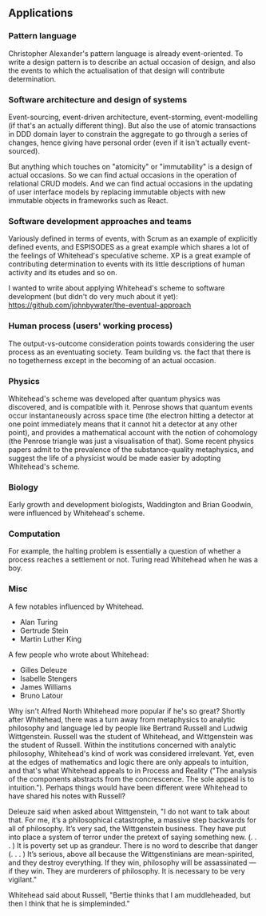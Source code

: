 ## Applications

### Pattern language

Christopher Alexander's pattern language is already event-oriented. To write a design pattern is to describe an actual occasion of design, and also the events to which the actualisation of that design will contribute determination.

### Software architecture and design of systems

Event-sourcing, event-driven architecture, event-storming, event-modelling (if that's an actually different thing). But also the use of atomic transactions in DDD domain layer to constrain the aggregate to go through a series of changes, hence giving have personal order (even if it isn't actually event-sourced).

But anything which touches on "atomicity" or "immutability" is a design of actual occasions. So we can find actual occasions in the operation of relational CRUD models. And we can find actual occasions in the updating of user interface models by replacing immutable objects with new immutable objects in frameworks such as React.

### Software development approaches and teams

Variously defined in terms of events, with Scrum as an example of explicitly defined events, and ESPISODES as a great example which shares a lot of the feelings of Whitehead's speculative scheme. XP is a great example of contributing determination to events with its little descriptions of human activity and its etudes and so on.

I wanted to write about applying Whitehead's scheme to software development (but didn't do very much about it yet): https://github.com/johnbywater/the-eventual-approach

### Human process (users' working process)

The output-vs-outcome consideration points towards considering the user process as an eventuating society. Team building vs. the fact that there is no togetherness except in the becoming of an actual occasion.

### Physics

Whitehead's scheme was developed after quantum physics was discovered, and is compatible with it. Penrose shows that quantum events occur instantaneously across space time (the electron hitting a detector at one point immediately means that it cannot hit a detector at any other point), and provides a mathematical account with the notion of cohomology (the Penrose triangle was just a visualisation of that). Some recent physics papers admit to the prevalence of the substance-quality metaphysics, and suggest the life of a physicist would be made easier by adopting Whitehead's scheme.

### Biology

Early growth and development biologists, Waddington and Brian Goodwin, were influenced by Whitehead's scheme.

### Computation

For example, the halting problem is essentially a question of whether a process reaches a settlement or not. Turing read Whitehead when he was a boy.

### Misc

A few notables influenced by Whitehead.

* Alan Turing
* Gertrude Stein
* Martin Luther King

A few people who wrote about Whitehead:

* Gilles Deleuze
* Isabelle Stengers
* James Williams
* Bruno Latour


Why isn't Alfred North Whitehead more popular if he's so great? Shortly after Whitehead, there was a turn away from metaphysics to analytic philosophy and language led by people like Bertrand Russell and Ludwig Wittgenstein. Russell was the student of Whitehead, and Wittgenstein was the student of Russell. Within the institutions concerned with analytic philosophy, Whitehead's kind of work was considered irrelevant. Yet, even at the edges of mathematics and logic there are only appeals to intuition, and that's what Whitehead appeals to in Process and Reality ("The analysis of the components abstracts from the concrescence. The sole appeal is to intuition."). Perhaps things would have been different were Whitehead to have shared his notes with Russell?

Deleuze said when asked about Wittgenstein, "I do not want to talk about that. For me, it’s a philosophical catastrophe, a massive step backwards for all of philosophy. It’s very sad, the Wittgenstein business. They have put into place a system of terror under the pretext of saying something new. (. . . ) It is poverty set up as grandeur. There is no word to describe that danger (. . . ) It’s serious, above all because the Wittgenstinians are mean-spirited, and they destroy everything. If they win, philosophy will be assassinated — if they win. They are murderers of philosophy. It is necessary to be very vigilant."

Whitehead said about Russell, "Bertie thinks that I am muddleheaded, but then I think that he is simpleminded."
